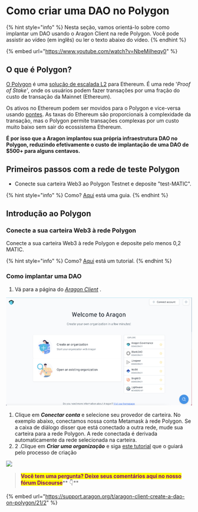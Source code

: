 # Como criar uma DAO no Polygon

{% hint style="info" %}
Nesta seção, vamos orientá-lo sobre como implantar um DAO usando o Aragon Client na rede Polygon. Você pode assistir ao vídeo (em inglês) ou ler o texto abaixo do vídeo.
{% endhint %}

{% embed url="https://www.youtube.com/watch?v=NbeMilheqy0" %}

## O que é Polygon? <a href="#what-is-polygon" id="what-is-polygon"></a>

[O Polygon](https://polygon.technology/) é uma [solução de escalada L2](https://ethereum.org/en/developers/docs/scaling/layer-2-rollups/) para Ethereum. É uma rede '_Proof of Stake'_, onde os usuários podem fazer transações por uma fração do custo de transação da Mainnet (Ethereum).

Os ativos no Ethereum podem ser movidos para o Polygon e vice-versa usando [pontes](https://support.opensea.io/hc/en-us/articles/1500012881642-How-do-I-transfer-ETH-from-Ethereum-to-Polygon-). As taxas do Ethereum são proporcionais à complexidade da transação, mas o Polygon permite transações complexas por um custo muito baixo sem sair do ecossistema Ethereum.

**É por isso que a Aragon implantou sua própria infraestrutura DAO no Polygon, reduzindo efetivamente o custo de implantação de uma DAO de $500+ para alguns centavos.**

## Primeiros passos com a rede de teste Polygon <a href="#getting-started-with-the-polygon-testnet" id="getting-started-with-the-polygon-testnet"></a>

* Conecte sua carteira Web3 ao Polygon Testnet e deposite "test-MATIC".

{% hint style="info" %}
Como? [Aqui](../set-up-metamask/getting-started-with-polygon.md) está uma guia.
{% endhint %}

## Introdução ao Polygon <a href="#getting-started-with-polygon" id="getting-started-with-polygon"></a>

### **Conecte a sua carteira Web3 à rede Polygon** <a href="#connect-your-web3-wallet-to-the-polygon-network" id="connect-your-web3-wallet-to-the-polygon-network"></a>

Conecte a sua carteira Web3 à rede Polygon e deposite pelo menos 0,2 MATIC.

{% hint style="info" %}
Como? [Aqui](../set-up-metamask/getting-started-with-polygon.md) está um tutorial.
{% endhint %}

### Como implantar uma DAO <a href="#deploying-a-dao" id="deploying-a-dao"></a>

1. Vá para a página do [_Aragon Client_](https://client.aragon.org/#/) .

![](<../../.gitbook/assets/file-WwpvtTSvLt (2).png>)

1. Clique em _**Conectar conta**_ e selecione seu provedor de carteira. No exemplo abaixo, conectamos nossa conta Metamask à rede Polygon. Se a caixa de diálogo disser que está conectado a outra rede, mude sua carteira para a rede Polygon. A rede conectada é derivada automaticamente da rede selecionada na carteira.
2. 2 .Clique em _**Criar uma organização**_ e siga [este tutorial](how-to-create-a-dao-using-aragon-client/) que o guiará pelo processo de criação

![](https://d33v4339jhl8k0.cloudfront.net/docs/assets/5c98a4fe0428633d2cf3fcf7/images/6139f3ebd3b029285070f569/file-MSqrvMAds0.png)

> <mark style="color:purple;">**Você tem uma pergunta? Deixe seus comentários aqui no nosso fórum Discourse**</mark>** 👇**

{% embed url="https://support.aragon.org/t/aragon-client-create-a-dao-on-polygon/21/2" %}
